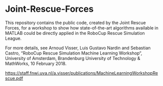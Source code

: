 # Joint-Rescue-Forces
This repository contains the public code, created by the Joint Rescue Forces, for a workshop to show how state-of-the-art algorithms available in MATLAB could be directly applied in the RoboCup Rescue Simulation League.

For more details, see Arnoud Visser, Luis Gustavo Nardin and Sebastian Castro, “RoboCup Rescue Simulation Machine Learning Workshop“, University of Amsterdam, Brandenburg University of Technology & MathWorks, 10 February 2018.

https://staff.fnwi.uva.nl/a.visser/publications/MachineLearningWorkshopRescue.pdf
